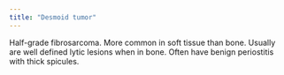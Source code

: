 ```yaml
---
title: "Desmoid tumor"
---
```

Half-grade fibrosarcoma. More common in soft tissue than bone. Usually are well defined lytic lesions when in bone. Often have benign periostitis with thick spicules.

